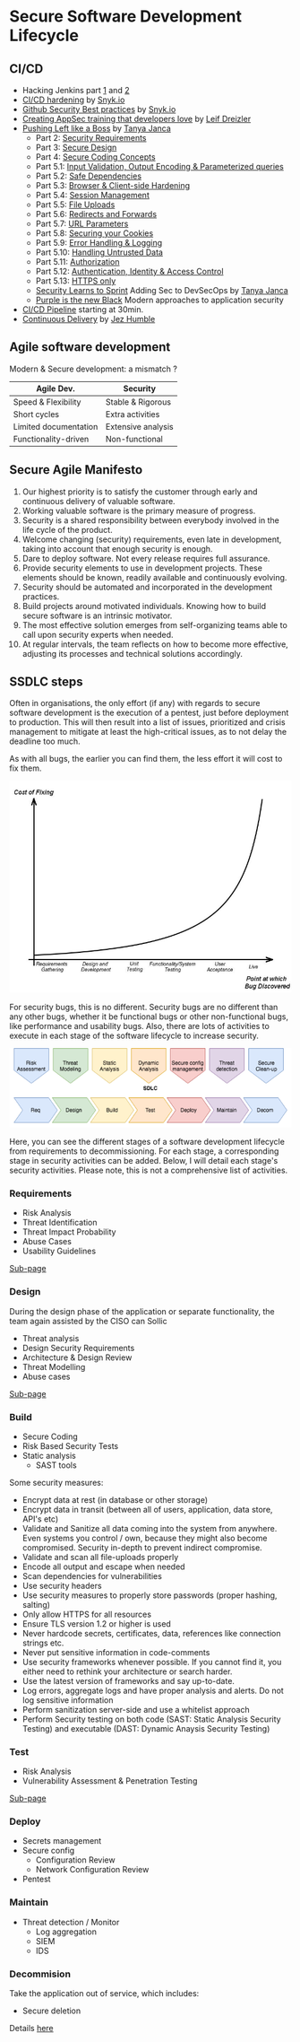 # Secure Software Development Lifecycle


## CI/CD

* Hacking Jenkins part [1](https://blog.orange.tw/2019/01/hacking-jenkins-part-1-play-with-dynamic-routing.html) and [2](http://blog.orange.tw/2019/02/abusing-meta-programming-for-unauthenticated-rce.html)
* [CI/CD hardening](https://snyk.io/blog/so-you-think-your-ci-cd-environment-is-secure/) by [Snyk.io](https://snyk.io)
* [Github Security Best practices](https://snyk.io/blog/ten-git-hub-security-best-practices/) by [Snyk.io](https://snyk.io)
* [Creating AppSec training that developers love](https://www.youtube.com/watch?v=cnz4X3yoI08) by [Leif Dreizler](https://twitter.com/leifdreizler)
* [Pushing Left like a Boss](https://code.likeagirl.io/pushing-left-like-a-boss-part-1-80f1f007da95) by [Tanya Janca](https://twitter.com/shehackspurple)
  * Part 2: [Security Requirements](https://code.likeagirl.io/pushing-left-like-a-boss-part-2-security-requirements-a71b86f6dd3f)
  * Part 3: [Secure Design](https://code.likeagirl.io/pushing-left-like-a-boss-part-3-secure-design-16d729453afa)
  * Part 4: [Secure Coding Concepts](https://code.likeagirl.io/pushing-left-like-a-boss-part-4-secure-coding-3a544dd30e20)
  * Part 5.1: [Input Validation, Output Encoding & Parameterized queries](https://code.likeagirl.io/pushing-left-like-a-boss-part-5-1-input-validation-output-encoding-and-parameterized-queries-ad1d4e7136c9)
  * Part 5.2: [Safe Dependencies](https://code.likeagirl.io/pushing-left-like-a-boss-part-5-2-use-safe-dependencies-5bda811506)
  * Part 5.3: [Browser & Client-side Hardening](https://code.likeagirl.io/pushing-left-like-a-boss-part-5-3-browser-and-client-side-hardening-e7bdd6596ab3)
  * Part 5.4: [Session Management](https://code.likeagirl.io/pushing-left-like-a-boss-part-5-4-session-management-ad441942511c)
  * Part 5.5: [File Uploads](https://code.likeagirl.io/pushing-left-like-a-boss-part-5-5-file-uploads-c2b1ee17f2d6)
  * Part 5.6: [Redirects and Forwards](https://code.likeagirl.io/pushing-left-like-a-boss-part-5-6-redirects-and-forwards-3d97bf46609c)
  * Part 5.7: [URL Parameters](https://code.likeagirl.io/pushing-left-like-a-boss-part-5-7-url-parameters-ac77c83b3d10)
  * Part 5.8: [Securing your Cookies](https://code.likeagirl.io/pushing-left-like-a-boss-part-5-8-securing-your-cookies-1c4391b10f88)
  * Part 5.9: [Error Handling & Logging](https://code.likeagirl.io/pushing-left-like-a-boss-part-5-9-error-handling-and-logging-28e9b8267c56)
  * Part 5.10: [Handling Untrusted Data](https://code.likeagirl.io/pushing-left-like-a-boss-part-5-10-untrusted-data-786b857255e0)
  * Part 5.11: [Authorization](https://code.likeagirl.io/pushing-left-like-a-boss-part-5-11-authorization-authz-58d81d387536)
  * Part 5.12: [Authentication, Identity & Access Control](https://code.likeagirl.io/pushing-left-like-a-boss-part-5-12-authentication-authn-identity-and-access-control-165cd2f23110)
  * Part 5.13: [HTTPS only](https://code.likeagirl.io/pushing-left-like-a-boss-part-5-13-https-only-e4fd3b881519)
  * [Security Learns to Sprint](https://www.youtube.com/watch?v=g3wCiEEiZmI) Adding Sec to DevSecOps by [Tanya Janca](https://twitter.com/shehackspurple)
  * [Purple is the new Black](https://www.slideshare.net/TanyaJanca/purple-is-the-new-black-modern-approaches-to-application-security) Modern approaches to application security
* [CI/CD Pipeline](https://www.facebook.com/WIALondon/videos/483256762218355/) starting at 30min.
* [Continuous Delivery](https://www.youtube.com/watch?v=skLJuksCRTw) by [Jez Humble](https://twitter.com/jezhumble?lang=en)

## Agile software development

Modern & Secure development: a mismatch ?

| Agile Dev.            | Security              |
|-----------------------|-----------------------|
| Speed & Flexibility   | Stable & Rigorous     |  
| Short cycles          | Extra activities      |
| Limited documentation | Extensive analysis    |
| Functionality-driven  | Non-functional        |


## Secure Agile Manifesto

1. Our highest priority is to satisfy the customer through early and continuous delivery of valuable software.
2. Working valuable software is the primary measure of progress.
3. Security is a shared responsibility between everybody involved in the life cycle of the product.
4. Welcome changing (security) requirements, even late in development, taking into account that enough security is enough.
5. Dare to deploy software. Not every release requires full assurance.
6. Provide security elements to use in development projects. These elements should be known, readily available and continuously evolving.
7. Security should be automated and incorporated in the development practices.
8. Build projects around motivated individuals. Knowing how to build secure software is an intrinsic motivator.
9. The most effective solution emerges from self-organizing teams able to call upon security experts when needed.
10. At regular intervals, the team reflects on how to become more effective, adjusting its processes and technical solutions accordingly.



## SSDLC steps

Often in organisations, the only effort (if any) with regards to secure software development is the execution of a pentest, just before deployment to production. This will then result into a list of issues, prioritized and crisis management to mitigate at least the high-critical issues, as to not delay the deadline too much.

As with all bugs, the earlier you can find them, the less effort it will cost to fix them.

![](../../../publications/presentation/pics/bug_cost.jpg)

For security bugs, this is no different. Security bugs are no different than any other bugs, whether it be functional bugs or other non-functional bugs, like performance and usability bugs. Also, there are lots of activities to execute in each stage of the software lifecycle to increase security.

![](SSDLC_process_steps.png)

Here, you can see the different stages of a software development lifecycle from requirements to decommissioning. For each stage, a corresponding stage in security activities can be added. Below, I will detail each stage's security activities. Please note, this is not a comprehensive list of activities. 

### Requirements
* Risk Analysis
* Threat Identification
* Threat Impact Probability
* Abuse Cases
* Usability Guidelines

[Sub-page](security_requirements.md)

### Design

During the design phase of the application or separate functionality, the team again assisted by the CISO can Sollic
* Threat analysis
* Design Security Requirements
* Architecture & Design Review
* Threat Modelling
* Abuse cases

[Sub-page](secure_design.md)

### Build
* Secure Coding
* Risk Based Security Tests
* Static analysis
  * SAST tools

Some security measures:
* Encrypt data at rest (in database or other storage)
* Encrypt data in transit (between all of users, application, data store, API's etc)
* Validate and Sanitize all data coming into the system from anywhere. Even systems you control / own, because they might also become compromised. Security in-depth to prevent indirect compromise.
* Validate and scan all file-uploads properly
* Encode all output and escape when needed
* Scan dependencies for vulnerabilities
* Use security headers
* Use security measures to properly store passwords (proper hashing, salting)
* Only allow HTTPS for all resources
* Ensure TLS version 1.2 or higher is used
* Never hardcode secrets, certificates, data, references like connection strings etc.
* Never put sensitive information in code-comments
* Use security frameworks whenever possible. If you cannot find it, you either need to rethink your architecture or search harder.
* Use the latest version of frameworks and say up-to-date.
* Log errors, aggregate logs and have proper analysis and alerts. Do not log sensitive information
* Perform sanitization server-side and use a whitelist approach
* Perform Security testing on both code (SAST: Static Analysis Security Testing) and executable (DAST: Dynamic Anaysis Security Testing)


### Test
* Risk Analysis
* Vulnerability Assessment & Penetration Testing

[Sub-page](secure_test.md)

### Deploy
* Secrets management
* Secure config
  * Configuration Review
  * Network Configuration Review 
* Pentest

### Maintain

* Threat detection / Monitor
  * Log aggregation
  * SIEM
  * IDS

### Decommision

Take the application out of service, which includes:

* Secure deletion
 
Details [here](secure_decommission.md) 